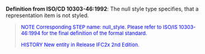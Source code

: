 ﻿**Definition from ISO/CD 10303-46:1992**: The null style type specifies, that a representation item is not styled.

> <font color="#0000FF" size="-1"> NOTE Corresponding STEP name:
		  null_style. Please refer to ISO/IS 10303-46:1994 for the final definition of
		  the formal standard. </font>
> 
> <font size="-1"><font color="#0000FF">HISTORY New entity in Release
		  IFC2x 2nd Edition.</font> </font>
>
